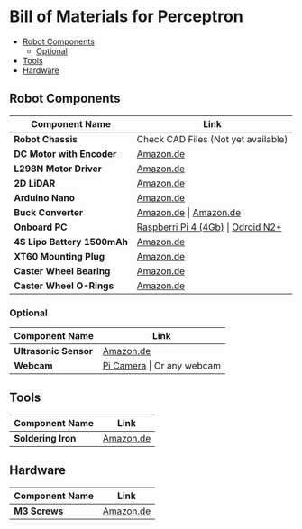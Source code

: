 # Bill of Materials for Perceptron

<!--toc:start-->

- [Robot Components](#robot-components)
  - [Optional](#optional)
- [Tools](#tools)
- [Hardware](#hardware)
  <!--toc:end-->

## Robot Components

| Component Name              | Link                                                                                                                                                                                                                                                                                                                                                                                                 |
| --------------------------- | ---------------------------------------------------------------------------------------------------------------------------------------------------------------------------------------------------------------------------------------------------------------------------------------------------------------------------------------------------------------------------------------------------- |
| **Robot Chassis**           | Check CAD Files (Not yet available)                                                                                                                                                                                                                                                                                                                                                                  |
| **DC Motor with Encoder**   | [Amazon.de](https://www.amazon.de/-/en/gp/product/B07WRYQZNR/ref=ppx_yo_dt_b_asin_title_o06_s01?ie=UTF8&psc=1)                                                                                                                                                                                                                                                                                       |
| **L298N Motor Driver**      | [Amazon.de](https://www.amazon.de/-/en/gp/product/B07MY33PC9/ref=ppx_yo_dt_b_asin_title_o06_s01?ie=UTF8&psc=1)                                                                                                                                                                                                                                                                                       |
| **2D LiDAR**                | [Amazon.de](https://www.amazon.de/-/en/gp/product/B0B1VD2PJH/ref=ppx_yo_dt_b_asin_title_o06_s01?ie=UTF8&psc=1)                                                                                                                                                                                                                                                                                       |
| **Arduino Nano**            | [Amazon.de](https://www.amazon.de/gp/product/B0725CFKWK/ref=ppx_yo_dt_b_asin_title_o09_s00?ie=UTF8&psc=1)                                                                                                                                                                                                                                                                                            |
| **Buck Converter**          | [Amazon.de](https://www.amazon.de/-/en/MP1584EN-Downward-Adjustable-Converter-Arduino/dp/B07MY2XP21/ref=sr_1_16?keywords=buck+converter&qid=1693486846&s=ce-de&sprefix=buck+%2Celectronics%2C74&sr=1-16) \| [Amazon.de](https://www.amazon.de/-/en/Yizhet-LM2596-Buck-Converter-3-0/dp/B0823P6PW6/ref=sr_1_4?keywords=buck+converter&qid=1693486846&s=ce-de&sprefix=buck+%2Celectronics%2C74&sr=1-4) |
| **Onboard PC**              | [Raspberri Pi 4 (4Gb)](https://www.amazon.de/-/en/dp/B07TC2BK1X?smid=APDMNWF4LOY5Y&ref_=chk_typ_imgToDp&th=1) \| [Odroid N2+](https://www.hardkernel.com/shop/odroid-n2-with-4gbyte-ram-2/)                                                                                                                                                                                                          |
| **4S Lipo Battery 1500mAh** | [Amazon.de](https://www.amazon.de/-/en/Battery-1550mAh-designed-Quadcopters-discharge/dp/B095BVC7M2/ref=sr_1_5?keywords=4s+lipo&qid=1693487571&sprefix=4s%2Caps%2C92&sr=8-5)                                                                                                                                                                                                                         |
| **XT60 Mounting Plug**      | [Amazon.de](https://www.amazon.de/-/en/Original-XT60E-M-Mounting-Socket-Battery/dp/B08D6375DJ/ref=sr_1_5?keywords=XT60%2BXT60E&qid=1694191799&sr=8-5&th=1)|
| **Caster Wheel Bearing**    | [Amazon.de](https://www.amazon.de/-/en/Bearing-Groove-Miniature-Rubber-Shielded/dp/B07SS3YRLS/ref=sr_1_1?crid=3ACEHNOREUBO6&keywords=625z+bearing&qid=1693856123&sprefix=625z+bearing%2Caps%2C69&sr=8-1)                                                                                                                                                                                             |
| **Caster Wheel O-Rings**    | [Amazon.de](https://www.amazon.de/-/en/Gvolatee-Sealing-Assortment-Sanitary-SodaStream/dp/B0BNQCFG38/ref=sr_1_10?crid=1Q2PJ7KL7V00Q&keywords=oring&qid=1693856240&sprefix=oring%2Caps%2C79&sr=8-10)                                                                                                                                                                                                  |

### Optional

| Component Name        | Link                                                                                                                                                                                                                            |
| --------------------- | ------------------------------------------------------------------------------------------------------------------------------------------------------------------------------------------------------------------------------- |
| **Ultrasonic Sensor** | [Amazon.de](https://www.amazon.de/-/en/AZDelivery-ultrasonic-compatible-rangefinder-Raspberry/dp/B072N473HD/ref=sr_1_7?crid=KY1OAULW1S3Y&keywords=ultrasonic+sensor&qid=1693487858&sprefix=ultrasonic+sensor%2Caps%2C79&sr=8-7) |
| **Webcam**            | [Pi Camera](https://www.amazon.de/-/en/AZDelivery-Camera-Raspberry-Pi-Parent/dp/B01M6UCEM5/ref=sr_1_4?crid=2CHM2YL01P9IT&keywords=pi+camera&qid=1693487908&sprefix=pi+camera%2Caps%2C75&sr=8-4) \| Or any webcam                |

## Tools

| Component Name     | Link                                                                                                                                                                                                                  |
| ------------------ | --------------------------------------------------------------------------------------------------------------------------------------------------------------------------------------------------------------------- |
| **Soldering Iron** | [Amazon.de](https://www.amazon.de/-/en/Soldering-200-450-Adjustable-Temperature-Tweezers/dp/B09C84DNYL/ref=sr_1_6?crid=2RXCLVJM7CB0K&keywords=soldering+iron&qid=1693487988&sprefix=soldering+iron%2Caps%2C84&sr=8-6) |

## Hardware

| Component Name | Link                                                                                                                                                                                                               |
| -------------- | ------------------------------------------------------------------------------------------------------------------------------------------------------------------------------------------------------------------ |
| **M3 Screws**  | [Amazon.de](https://www.amazon.de/-/en/Assortment-Hexagonal-Cylinder-Threaded-Stainless/dp/B0B3MGZ7T2/ref=sr_1_5?crid=3U0F5X8VR01GS&keywords=m3+screws+set&qid=1693488033&sprefix=m3+screws+set%2Caps%2C84&sr=8-5) |
